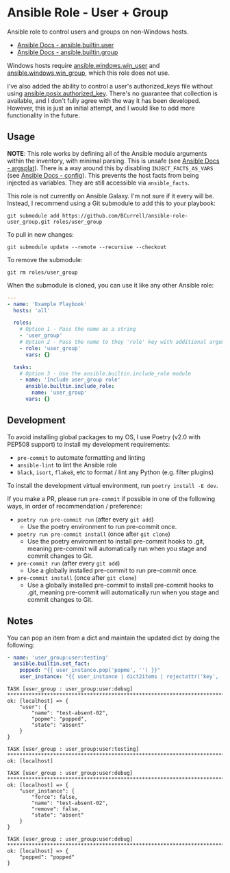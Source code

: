 # Ansible Role - User + Group

Ansible role to control users and groups on non-Windows hosts.

- [Ansible Docs - ansible.builtin.user](https://docs.ansible.com/ansible/latest/collections/ansible/builtin/user_module.html)
- [Ansible Docs - ansible.builtin.group](https://docs.ansible.com/ansible/latest/collections/ansible/builtin/group_module.html)

Windows hosts require [ansible.windows.win_user](https://docs.ansible.com/ansible/latest/collections/ansible/windows/win_user_module.html) and [ansible.windows.win_group](https://docs.ansible.com/ansible/latest/collections/ansible/windows/win_group_module.html), which this role does not use.

I've also added the ability to control a user's authorized_keys file without using [ansible.posix.authorized_key](https://docs.ansible.com/ansible/latest/collections/ansible/posix/authorized_key_module.html). There's no guarantee that collection is available, and I don't fully agree with the way it has been developed. However, this is just an initial attempt, and I would like to add more functionality in the future.

## Usage

**NOTE**: This role works by defining all of the Ansible module arguments within the inventory, with minimal parsing. This is unsafe (see [Ansible Docs - argsplat](https://docs.ansible.com/ansible/devel/reference_appendices/faq.html#argsplat-unsafe)). There is a way around this by disabling `INJECT_FACTS_AS_VARS` (see [Ansible Docs - config](https://docs.ansible.com/ansible/devel/reference_appendices/config.html#inject-facts-as-vars)). This prevents the host facts from being injected as variables. They are still accessible via `ansible_facts`.

This role is not currently on Ansible Galaxy. I'm not sure if it every will be. Instead, I recommend using a Git submodule to add this to your playbook:

```none
git submodule add https://github.com/BCurrell/ansible-role-user_group.git roles/user_group
```

To pull in new changes:

```none
git submodule update --remote --recursive --checkout
```

To remove the submodule:

```none
git rm roles/user_group
```

When the submodule is cloned, you can use it like any other Ansible role:

```yaml
---
- name: 'Example Playbook'
  hosts: 'all'

  roles:
    # Option 1 - Pass the name as a string
    - 'user_group'
    # Option 2 - Pass the name to they 'role' key with additional arguments
    - role: 'user_group'
      vars: {}

  tasks:
    # Option 3 - Use the ansible.builtin.include_role module
    - name: 'Include user_group role'
      ansible.builtin.include_role:
        name: 'user_group'
      vars: {}
```

## Development

To avoid installing global packages to my OS, I use Poetry (v2.0 with PEP508 support) to install my development requirements:

- `pre-commit` to automate formatting and linting
- `ansible-lint` to lint the Ansible role
- `black`, `isort`, `flake8`, etc to format / lint any Python (e.g. filter plugins)

To install the development virtual environment, run `poetry install -E dev`.

If you make a PR, please run `pre-commit` if possible in one of the following ways, in order of recommendation / preference:

- `poetry run pre-commit run` (after every `git add`)
    - Use the poetry environment to run pre-commit once.
- `poetry run pre-commit install` (once after `git clone`)
    - Use the poetry environment to install pre-commit hooks to .git, meaning pre-commit will automatically run when you stage and commit changes to Git.
- `pre-commit run` (after every `git add`)
    - Use a globally installed pre-commit to run pre-commit once.
- `pre-commit install` (once after `git clone`)
    - Use a globally installed pre-commit to install pre-commit hooks to .git, meaning pre-commit will automatically run when you stage and commit changes to Git.

## Notes

You can pop an item from a dict and maintain the updated dict by doing the following:

```yaml
- name: 'user_group:user:testing'
  ansible.builtin.set_fact:
    popped: "{{ user_instance.pop('popme', '') }}"
    user_instance: "{{ user_instance | dict2items | rejectattr('key', 'equalto', 'popme') | items2dict }}"
```

```none
TASK [user_group : user_group:user:debug] *****************************************************************************************************************************************************************************************************
ok: [localhost] => {
    "user": {
        "name": "test-absent-02",
        "popme": "popped",
        "state": "absent"
    }
}

TASK [user_group : user_group:user:testing] ***************************************************************************************************************************************************************************************************
ok: [localhost]

TASK [user_group : user_group:user:debug] *****************************************************************************************************************************************************************************************************
ok: [localhost] => {
    "user_instance": {
        "force": false,
        "name": "test-absent-02",
        "remove": false,
        "state": "absent"
    }
}

TASK [user_group : user_group:user:debug] *****************************************************************************************************************************************************************************************************
ok: [localhost] => {
    "popped": "popped"
}
```
